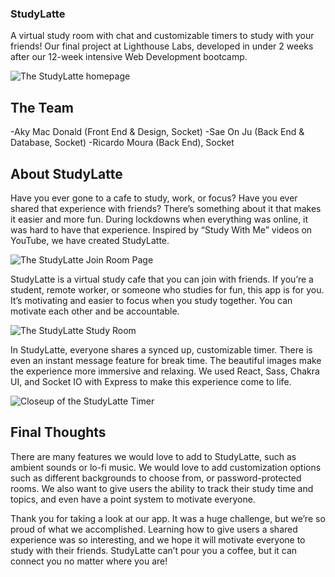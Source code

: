 ### StudyLatte

A virtual study room with chat and customizable timers to study with your friends!
Our final project at Lighthouse Labs, developed in under 2 weeks after our 12-week intensive Web Development bootcamp.

![The StudyLatte homepage](https://github.com/solidquartz/StudyLatte/blob/main/client/public/docs/studylatte-home.png?raw=true)

## The Team
-Aky Mac Donald (Front End & Design, Socket)
-Sae On Ju (Back End & Database, Socket)
-Ricardo Moura (Back End), Socket

## About StudyLatte

Have you ever gone to a cafe to study, work, or focus? Have you ever shared that experience with friends? There’s something about it that makes it easier and more fun. During lockdowns when everything was online, it was hard to have that experience. Inspired by “Study With Me” videos on YouTube, we have created StudyLatte. 

![The StudyLatte Join Room Page](https://github.com/solidquartz/StudyLatte/blob/main/client/public/docs/studylatte-join.png?raw=true)

StudyLatte is a virtual study cafe that you can join with friends. If you’re a student, remote worker, or someone who studies for fun, this app is for you. It’s motivating and easier to focus when you study together. You can motivate each other and be accountable.

![The StudyLatte Study Room](https://github.com/solidquartz/StudyLatte/blob/main/client/public/docs/studylatte-studyroom.png?raw=true)

In StudyLatte, everyone shares a synced up, customizable timer. There is even an instant message feature for break time. The beautiful images make the experience more immersive and relaxing. We used React, Sass, Chakra UI, and Socket IO with Express to make this experience come to life.

![Closeup of the StudyLatte Timer](https://github.com/solidquartz/StudyLatte/blob/main/client/public/docs/studylatte-timer.png?raw=true)

## Final Thoughts

There are many features we would love to add to StudyLatte, such as ambient sounds or lo-fi music. We would love to add customization options such as different backgrounds to choose from, or password-protected rooms. We also want to give users the ability to track their study time and topics, and even have a point system to motivate everyone.

Thank you for taking a look at our app. It was a huge challenge, but we’re so proud of what we accomplished. Learning how to give users a shared experience was so interesting, and we hope it will motivate everyone to study with their friends. StudyLatte can’t pour you a coffee, but it can connect you no matter where you are!
